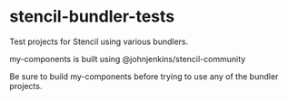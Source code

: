 # stencil-bundler-tests
Test projects for Stencil using various bundlers.

my-components is built using @johnjenkins/stencil-community

Be sure to build my-components before trying to use any of the bundler projects.
